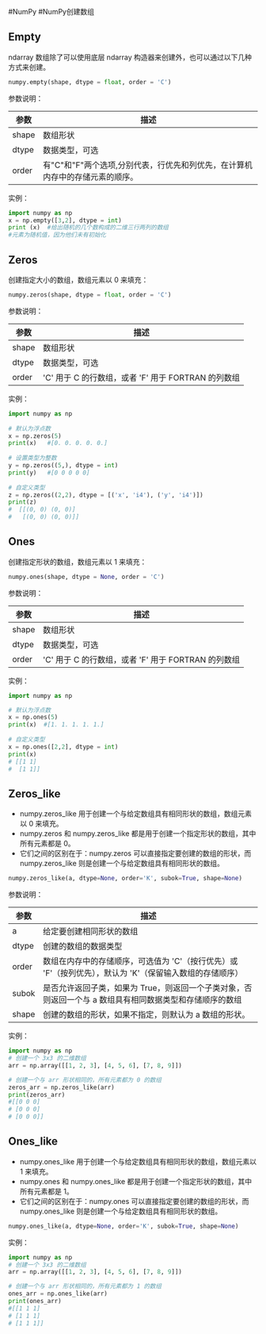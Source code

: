 #NumPy #NumPy创建数组
## Empty
ndarray 数组除了可以使用底层 ndarray 构造器来创建外，也可以通过以下几种方式来创建。
```python
numpy.empty(shape, dtype = float, order = 'C')
```
参数说明：

|参数|描述|
|---|---|
|shape|数组形状|
|dtype|数据类型，可选|
|order|有"C"和"F"两个选项,分别代表，行优先和列优先，在计算机内存中的存储元素的顺序。|
实例：
```python
import numpy as np 
x = np.empty([3,2], dtype = int) 
print (x)  #给出随机的几个数构成的二维三行两列的数组
#元素为随机值，因为他们未有初始化
```

## Zeros
创建指定大小的数组，数组元素以 0 来填充：
```python
numpy.zeros(shape, dtype = float, order = 'C')
```
参数说明：

|参数|描述|
|---|---|
|shape|数组形状|
|dtype|数据类型，可选|
|order|'C' 用于 C 的行数组，或者 'F' 用于 FORTRAN 的列数组|
实例：
```python
import numpy as np
 
# 默认为浮点数
x = np.zeros(5) 
print(x)   #[0. 0. 0. 0. 0.]
 
# 设置类型为整数
y = np.zeros((5,), dtype = int) 
print(y)   #[0 0 0 0 0]
 
# 自定义类型
z = np.zeros((2,2), dtype = [('x', 'i4'), ('y', 'i4')])  
print(z)   
#  [[(0, 0) (0, 0)]
#   [(0, 0) (0, 0)]]
```

## Ones
创建指定形状的数组，数组元素以 1 来填充：
```python
numpy.ones(shape, dtype = None, order = 'C')
```
参数说明：

|参数|描述|
|---|---|
|shape|数组形状|
|dtype|数据类型，可选|
|order|'C' 用于 C 的行数组，或者 'F' 用于 FORTRAN 的列数组|
实例：
```python
import numpy as np

# 默认为浮点数
x = np.ones(5) 
print(x)  #[1. 1. 1. 1. 1.]
 
# 自定义类型
x = np.ones([2,2], dtype = int)
print(x)
# [[1 1]
#  [1 1]]
```
## Zeros_like
- numpy.zeros_like 用于创建一个与给定数组具有相同形状的数组，数组元素以 0 来填充。
- numpy.zeros 和 numpy.zeros_like 都是用于创建一个指定形状的数组，其中所有元素都是 0。
- 它们之间的区别在于：numpy.zeros 可以直接指定要创建的数组的形状，而 numpy.zeros_like 则是创建一个与给定数组具有相同形状的数组。

```python
numpy.zeros_like(a, dtype=None, order='K', subok=True, shape=None)
```
参数说明：

| 参数    | 描述                                                         |
| ----- | ---------------------------------------------------------- |
| a     | 给定要创建相同形状的数组                                               |
| dtype | 创建的数组的数据类型                                                 |
| order | 数组在内存中的存储顺序，可选值为 'C'（按行优先）或 'F'（按列优先），默认为 'K'（保留输入数组的存储顺序） |
| subok | 是否允许返回子类，如果为 True，则返回一个子类对象，否则返回一个与 a 数组具有相同数据类型和存储顺序的数组   |
| shape | 创建的数组的形状，如果不指定，则默认为 a 数组的形状。                               |
实例：
```python
import numpy as np
# 创建一个 3x3 的二维数组
arr = np.array([[1, 2, 3], [4, 5, 6], [7, 8, 9]])

# 创建一个与 arr 形状相同的，所有元素都为 0 的数组
zeros_arr = np.zeros_like(arr)
print(zeros_arr)
#[[0 0 0]
# [0 0 0]
# [0 0 0]]
```
## Ones_like
- numpy.ones_like 用于创建一个与给定数组具有相同形状的数组，数组元素以 1 来填充。
- numpy.ones 和 numpy.ones_like 都是用于创建一个指定形状的数组，其中所有元素都是 1。
- 它们之间的区别在于：numpy.ones 可以直接指定要创建的数组的形状，而 numpy.ones_like 则是创建一个与给定数组具有相同形状的数组。
```python
numpy.ones_like(a, dtype=None, order='K', subok=True, shape=None)
```
实例：
```python
import numpy as np
# 创建一个 3x3 的二维数组
arr = np.array([[1, 2, 3], [4, 5, 6], [7, 8, 9]])

# 创建一个与 arr 形状相同的，所有元素都为 1 的数组
ones_arr = np.ones_like(arr)
print(ones_arr)
#[[1 1 1]
# [1 1 1]
# [1 1 1]]

```